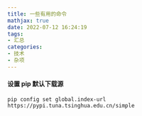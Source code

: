 ```yaml
---
title: 一些有用的命令
mathjax: true
date: 2022-07-12 16:24:19
tags:
- 汇总
categories:
- 技术
- 杂项
---
```


#### 设置 pip 默认下载源

`pip config set global.index-url https://pypi.tuna.tsinghua.edu.cn/simple`

